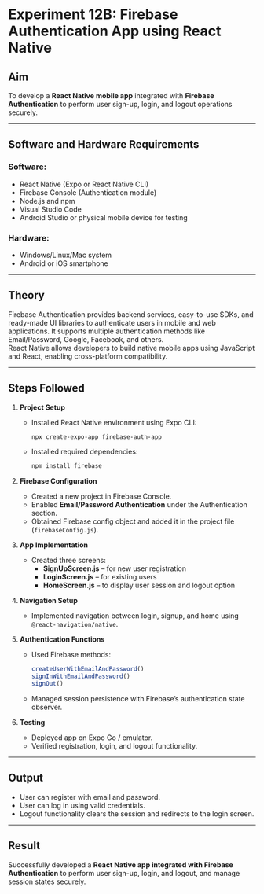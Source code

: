 # Experiment 12B: Firebase Authentication App using React Native

## Aim
To develop a **React Native mobile app** integrated with **Firebase Authentication** to perform user sign-up, login, and logout operations securely.

---

## Software and Hardware Requirements
### Software:
- React Native (Expo or React Native CLI)
- Firebase Console (Authentication module)
- Node.js and npm
- Visual Studio Code
- Android Studio or physical mobile device for testing

### Hardware:
- Windows/Linux/Mac system
- Android or iOS smartphone

---

## Theory
Firebase Authentication provides backend services, easy-to-use SDKs, and ready-made UI libraries to authenticate users in mobile and web applications. It supports multiple authentication methods like Email/Password, Google, Facebook, and others.  
React Native allows developers to build native mobile apps using JavaScript and React, enabling cross-platform compatibility.

---

## Steps Followed
1. **Project Setup**
   - Installed React Native environment using Expo CLI:
     ```bash
     npx create-expo-app firebase-auth-app
     ```
   - Installed required dependencies:
     ```bash
     npm install firebase
     ```

2. **Firebase Configuration**
   - Created a new project in Firebase Console.
   - Enabled **Email/Password Authentication** under the Authentication section.
   - Obtained Firebase config object and added it in the project file (`firebaseConfig.js`).

3. **App Implementation**
   - Created three screens:  
     - **SignUpScreen.js** – for new user registration  
     - **LoginScreen.js** – for existing users  
     - **HomeScreen.js** – to display user session and logout option  

4. **Navigation Setup**
   - Implemented navigation between login, signup, and home using `@react-navigation/native`.

5. **Authentication Functions**
   - Used Firebase methods:
     ```javascript
     createUserWithEmailAndPassword()
     signInWithEmailAndPassword()
     signOut()
     ```
   - Managed session persistence with Firebase’s authentication state observer.

6. **Testing**
   - Deployed app on Expo Go / emulator.
   - Verified registration, login, and logout functionality.

---

## Output
- User can register with email and password.
- User can log in using valid credentials.
- Logout functionality clears the session and redirects to the login screen.

---

## Result
Successfully developed a **React Native app integrated with Firebase Authentication** to perform user sign-up, login, and logout, and manage session states securely.
